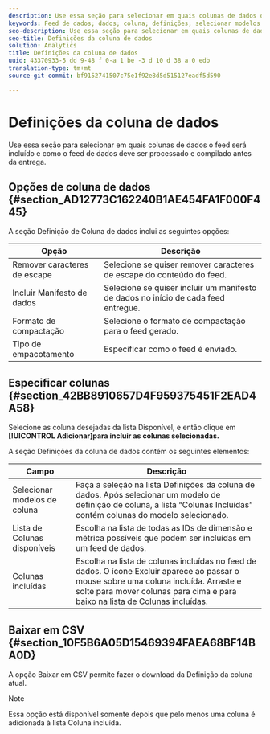 ```yaml
---
description: Use essa seção para selecionar em quais colunas de dados o feed será incluído e como o feed de dados deve ser processado e compilado antes da entrega.
keywords: Feed de dados; dados; coluna; definições; selecionar modelos de coluna; sequência de cliques; colunas disponíveis; colunas incluídas; formato de compactação; tipo de pacote; incluir manifesto de dados; remover caracteres de escape; baixar csv
seo-description: Use essa seção para selecionar em quais colunas de dados o feed será incluído e como o feed de dados deve ser processado e compilado antes da entrega.
seo-title: Definições da coluna de dados
solution: Analytics
title: Definições da coluna de dados
uuid: 43370933-5 dd 9-48 f 0-a 1 be -3 d 10 d 38 a 0 edb
translation-type: tm+mt
source-git-commit: bf9152741507c75e1f92e8d5d515127eadf5d590

---
```



# Definições da coluna de dados

Use essa seção para selecionar em quais colunas de dados o feed será incluído e como o feed de dados deve ser processado e compilado antes da entrega.

## Opções de coluna de dados {#section_AD12773C162240B1AE454FA1F000F445}

A seção Definição de Coluna de dados inclui as seguintes opções:

| Opção | Descrição |
|--- |--- |
| Remover caracteres de escape | Selecione se quiser remover caracteres de escape do conteúdo do feed. |
| Incluir Manifesto de dados | Selecione se quiser incluir um manifesto de dados no início de cada feed entregue. |
| Formato de compactação | Selecione o formato de compactação para o feed gerado. |
| Tipo de empacotamento | Especificar como o feed é enviado. |

## Especificar colunas {#section_42BB8910657D4F959375451F2EAD4A58}

Selecione as coluna desejadas da lista Disponível, e então clique em **[!UICONTROL Adicionar]para incluir as colunas selecionadas.**

A seção Definições da coluna de dados contém os seguintes elementos:

| Campo | Descrição |
|--- |--- |
| Selecionar modelos de coluna | Faça a seleção na lista Definições da coluna de dados.  Após selecionar um modelo de definição de coluna, a lista “Colunas Incluídas” contém colunas do modelo selecionado. |
| Lista de Colunas disponíveis | Escolha na lista de todas as IDs de dimensão e métrica possíveis que podem ser incluídas em um feed de dados. |
| Colunas incluídas | Escolha na lista de colunas incluídas no feed de dados.  O ícone Excluir aparece ao passar o mouse sobre uma coluna incluída.  Arraste e solte para mover colunas para cima e para baixo na lista de Colunas incluídas. |

## Baixar em CSV {#section_10F5B6A05D15469394FAEA68BF14BA0D}

A opção Baixar em CSV permite fazer o download da Definição da coluna atual.

>[!NOTE]
>
>Essa opção está disponível somente depois que pelo menos uma coluna é adicionada à lista Coluna incluída.

